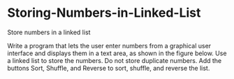 # Storing-Numbers-in-Linked-List

Store numbers in a linked list

Write a program that lets the user enter numbers from a graphical user interface and
displays them in a text area, as shown in the figure below. Use a linked list to store the
numbers. Do not store duplicate numbers. Add the buttons Sort, Shuffle,
and Reverse to sort, shuffle, and reverse the list.
